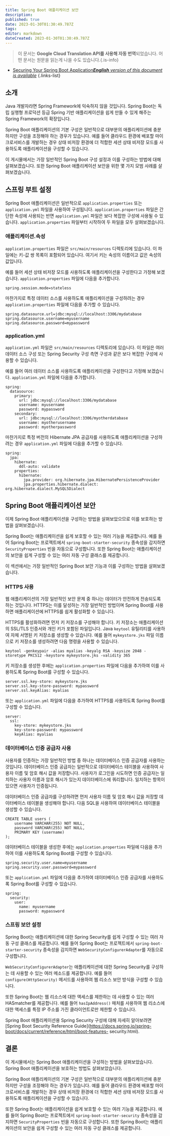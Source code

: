 ```yaml
---
title: Spring Boot 애플리케이션 보안
description: 
published: true
date: 2023-01-30T01:30:49.787Z
tags: 
editor: markdown
dateCreated: 2023-01-30T01:30:49.787Z
---
```


> 이 문서는 **Google Cloud Translation API를 사용해 자동 번역**되었습니다.
어떤 문서는 원문을 읽는게 나을 수도 있습니다.{.is-info}
- [Securing Your Spring Boot Application***English** version of this document is available*](/en/Knowledge-base/Spring-Boot/securing-your-spring-boot-application)
{.links-list}


## 소개

Java 개발자라면 Spring Framework에 익숙하지 않을 것입니다. Spring Boot는 독립 실행형 프로덕션 등급 Spring 기반 애플리케이션을 쉽게 만들 수 있게 해주는 Spring Framework의 확장입니다.

Spring Boot 애플리케이션의 기본 구성은 일반적으로 대부분의 애플리케이션에 충분하지만 구성을 조정해야 하는 경우가 있습니다. 예를 들어 클라우드 환경에 배포할 마이크로서비스를 개발하는 경우 상태 비저장 환경에 더 적합한 세션 상태 비저장 모드를 사용하도록 애플리케이션을 구성할 수 있습니다.

이 게시물에서는 가장 일반적인 Spring Boot 구성 설정과 이를 구성하는 방법에 대해 살펴보겠습니다. 또한 Spring Boot 애플리케이션 보안을 위한 몇 가지 모범 사례를 살펴보겠습니다.

## 스프링 부트 설정

Spring Boot 애플리케이션은 일반적으로 `application.properties` 또는 `application.yml` 파일을 사용하여 구성됩니다. `application.properties` 파일은 간단한 속성에 사용되는 반면 `application.yml` 파일은 보다 복잡한 구성에 사용될 수 있습니다. `application.properties` 파일부터 시작하여 두 파일을 모두 살펴보겠습니다.

### 애플리케이션.속성

`application.properties` 파일은 `src/main/resources` 디렉토리에 있습니다. 이 파일에는 키-값 쌍 목록이 포함되어 있습니다. 여기서 키는 속성의 이름이고 값은 속성의 값입니다.

예를 들어 세션 상태 비저장 모드를 사용하도록 애플리케이션을 구성한다고 가정해 보겠습니다. `application.properties` 파일에 다음을 추가합니다.

```
spring.session.mode=stateless
```

마찬가지로 특정 데이터 소스를 사용하도록 애플리케이션을 구성하려는 경우 `application.properties` 파일에 다음을 추가할 수 있습니다.

```
spring.datasource.url=jdbc:mysql://localhost:3306/mydatabase
spring.datasource.username=myusername
spring.datasource.password=mypassword
```

### application.yml

`application.yml` 파일은 `src/main/resources` 디렉토리에 있습니다. 이 파일은 여러 데이터 소스 구성 또는 Spring Security 구성 측면 구성과 같은 보다 복잡한 구성에 사용할 수 있습니다.

예를 들어 여러 데이터 소스를 사용하도록 애플리케이션을 구성한다고 가정해 보겠습니다. `application.yml` 파일에 다음을 추가합니다.

```
spring:
  datasource:
    primary:
      url: jdbc:mysql://localhost:3306/mydatabase
      username: myusername
      password: mypassword
    secondary:
      url: jdbc:mysql://localhost:3306/myotherdatabase
      username: myotherusername
      password: myotherpassword
```

마찬가지로 특정 버전의 Hibernate JPA 공급자를 사용하도록 애플리케이션을 구성하려는 경우 `application.yml` 파일에 다음을 추가할 수 있습니다.

```
spring:
  jpa:
    hibernate:
      ddl-auto: validate
    properties:
      hibernate:
        jpa.provider: org.hibernate.jpa.HibernatePersistenceProvider
        jpa.properties.hibernate.dialect: org.hibernate.dialect.MySQL5Dialect
```

## Spring Boot 애플리케이션 보안

이제 Spring Boot 애플리케이션을 구성하는 방법을 살펴보았으므로 이를 보호하는 방법을 살펴보겠습니다.

Spring Boot는 애플리케이션을 쉽게 보호할 수 있는 여러 기능을 제공합니다. 예를 들어 Spring Boot는 프로젝트에서 `spring-boot-starter-security` 종속성을 감지하면 `SecurityProperties` 빈을 자동으로 구성합니다. 또한 Spring Boot는 애플리케이션의 보안을 쉽게 구성할 수 있는 여러 자동 구성 클래스를 제공합니다.

이 섹션에서는 가장 일반적인 Spring Boot 보안 기능과 이를 구성하는 방법을 살펴보겠습니다.

### HTTPS 사용

웹 애플리케이션의 가장 일반적인 보안 문제 중 하나는 데이터가 안전하게 전송되도록 하는 것입니다. HTTPS는 이를 달성하는 가장 일반적인 방법이며 Spring Boot를 사용하면 애플리케이션에 HTTPS를 쉽게 활성화할 수 있습니다.

HTTPS를 활성화하려면 먼저 키 저장소를 구성해야 합니다. 키 저장소는 애플리케이션의 SSL/TLS 인증서와 개인 키가 포함된 파일입니다. Java `keytool` 유틸리티를 사용하여 자체 서명된 키 저장소를 생성할 수 있습니다. 예를 들어 `mykeystore.jks` 파일 이름으로 키 저장소를 생성하려면 다음 명령을 사용할 수 있습니다.

```
keytool -genkeypair -alias myalias -keyalg RSA -keysize 2048 -storetype PKCS12 -keystore mykeystore.jks -validity 365
```

키 저장소를 생성한 후에는 `application.properties` 파일에 다음을 추가하여 이를 사용하도록 Spring Boot를 구성할 수 있습니다.

```
server.ssl.key-store: mykeystore.jks
server.ssl.key-store-password: mypassword
server.ssl.keyAlias: myalias
```

또는 `application.yml` 파일에 다음을 추가하여 HTTPS를 사용하도록 Spring Boot를 구성할 수 있습니다.

```
server:
  ssl:
    key-store: mykeystore.jks
    key-store-password: mypassword
    keyAlias: myalias
```

### 데이터베이스 인증 공급자 사용

사용자를 인증하는 가장 일반적인 방법 중 하나는 데이터베이스 인증 공급자를 사용하는 것입니다. 데이터베이스 인증 공급자는 일반적으로 데이터베이스 테이블을 사용하여 사용자 이름 및 암호 해시 값을 저장합니다. 사용자가 로그인을 시도하면 인증 공급자는 일치하는 사용자 이름과 암호 해시가 있는지 데이터베이스에 쿼리합니다. 일치하는 항목이 있으면 사용자가 인증됩니다.

데이터베이스 인증 공급자를 구성하려면 먼저 사용자 이름 및 암호 해시 값을 저장할 데이터베이스 테이블을 생성해야 합니다. 다음 SQL을 사용하여 데이터베이스 테이블을 생성할 수 있습니다.

```
CREATE TABLE users (
    username VARCHAR(255) NOT NULL,
    password VARCHAR(255) NOT NULL,
    PRIMARY KEY (username)
);
```

데이터베이스 테이블을 생성한 후에는 `application.properties` 파일에 다음을 추가하여 이를 사용하도록 Spring Boot를 구성할 수 있습니다.

```
spring.security.user.name=myusername
spring.security.user.password=mypassword
```

또는 `application.yml` 파일에 다음을 추가하여 데이터베이스 인증 공급자를 사용하도록 Spring Boot를 구성할 수 있습니다.

```
spring:
  security:
    user:
      name: myusername
      password: mypassword
```

### 스프링 보안 설정

Spring Boot는 애플리케이션에 대한 Spring Security를 쉽게 구성할 수 있는 여러 자동 구성 클래스를 제공합니다. 예를 들어 Spring Boot는 프로젝트에서 `spring-boot-starter-security` 종속성을 감지하면 `WebSecurityConfigurerAdapter`를 자동으로 구성합니다.

`WebSecurityConfigurerAdapter`는 애플리케이션에 대한 Spring Security를 구성하는 데 사용할 수 있는 여러 메소드를 제공합니다. 예를 들어 `configure(HttpSecurity)` 메서드를 사용하여 웹 리소스 보안 방식을 구성할 수 있습니다.

또한 Spring Boot는 웹 리소스에 대한 액세스를 제한하는 데 사용할 수 있는 여러 HASmatcher를 제공합니다. 예를 들어 `hasIpAddress()` 매처를 사용하여 웹 리소스에 대한 액세스를 특정 IP 주소를 가진 클라이언트로만 제한할 수 있습니다.

Spring Boot 애플리케이션용 Spring Security 구성에 대해 자세히 알아보려면 [Spring Boot Security Reference Guide](https://docs.spring.io/spring-boot/docs/current/reference/html/boot-features- security.html).

## 결론

이 게시물에서는 Spring Boot 애플리케이션을 구성하는 방법을 살펴보았습니다. Spring Boot 애플리케이션을 보호하는 방법도 살펴보았습니다.

Spring Boot 애플리케이션의 기본 구성은 일반적으로 대부분의 애플리케이션에 충분하지만 구성을 조정해야 하는 경우가 있습니다. 예를 들어 클라우드 환경에 배포할 마이크로서비스를 개발하는 경우 상태 비저장 환경에 더 적합한 세션 상태 비저장 모드를 사용하도록 애플리케이션을 구성할 수 있습니다.

또한 Spring Boot는 애플리케이션을 쉽게 보호할 수 있는 여러 기능을 제공합니다. 예를 들어 Spring Boot는 프로젝트에서 `spring-boot-starter-security` 종속성을 감지하면 `SecurityProperties` 빈을 자동으로 구성합니다. 또한 Spring Boot는 애플리케이션의 보안을 쉽게 구성할 수 있는 여러 자동 구성 클래스를 제공합니다.
